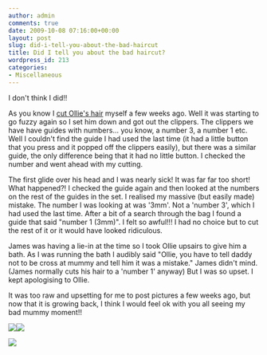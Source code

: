 ```yaml
---
author: admin
comments: true
date: 2009-10-08 07:16:00+00:00
layout: post
slug: did-i-tell-you-about-the-bad-haircut
title: Did I tell you about the bad haircut?
wordpress_id: 213
categories:
- Miscellaneous
---
```


I don't think I did!!  
  
As you know I [cut Ollie's hair](http://toddlerawesome.blogspot.com/2009/09/ollies-first-haircut.html) myself a few weeks ago.  Well it was starting to go fuzzy again so I set him down and got out the clippers.  The clippers we have have guides with numbers... you know, a number 3, a number 1 etc.  Well I couldn't find the guide I had used the last time (it had a little button that you press and it popped off the clippers easily),  but there was a similar guide, the only difference being that it had no little button.  I checked the number and went ahead with my cutting.  
  
The first glide over his head and I was nearly sick!  It was far far too short!  What happened?!  I checked the guide again and then looked at the numbers on the rest of the guides in the set.  I realised my massive (but easily made) mistake.  The number I was looking at was '3mm'.  Not a 'number 3', which I had used the last time.  After a bit of a search through the bag I found a guide that said "number 1 (3mm)".  I felt so awful!!!  I had no choice but to cut the rest of it or it would have looked ridiculous.  
  
James was having a lie-in at the time so I took Ollie upsairs to give him a bath.  As I was running the bath I audibly said "Ollie, you have to tell daddy not to be cross at mummy and tell him it was a mistake."  James didn't mind.  (James normally cuts his hair to a 'number 1' anyway) But I was so upset.  I kept apologising to Ollie.  
  
It was too raw and upsetting for me to post pictures a few weeks ago, but now that it is growing back, I think I would feel ok with you all seeing my bad mummy moment!!  
  
[![](http://4.bp.blogspot.com/_C-ub7-hXVgE/Ss2Yj4RJ4dI/AAAAAAAAH-8/ZQPOnzOuL88/s400/IMG_5514.JPG)](http://4.bp.blogspot.com/_C-ub7-hXVgE/Ss2Yj4RJ4dI/AAAAAAAAH-8/ZQPOnzOuL88/s1600/IMG_5514.JPG)[![](http://2.bp.blogspot.com/_C-ub7-hXVgE/Ss2YkeiNAOI/AAAAAAAAH_E/QYz4U-51qTY/s400/IMG_5518.JPG)](http://2.bp.blogspot.com/_C-ub7-hXVgE/Ss2YkeiNAOI/AAAAAAAAH_E/QYz4U-51qTY/s1600/IMG_5518.JPG)

![](https://blogger.googleusercontent.com/tracker/251139911615938991-4685004151424328921?l=www.outmumbered.com)

